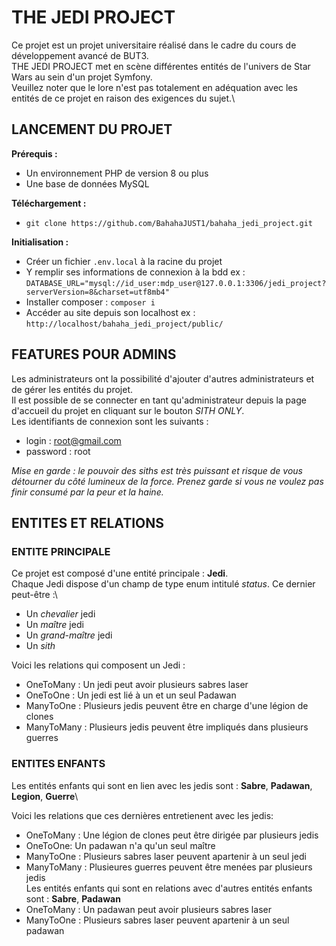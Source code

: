 # THE JEDI PROJECT

Ce projet est un projet universitaire réalisé dans le cadre du cours de développement avancé de BUT3.\
THE JEDI PROJECT met en scène différentes entités de l'univers de Star Wars au sein d'un projet Symfony.\
Veuillez noter que le lore n'est pas totalement en adéquation avec les entités de ce projet en raison des exigences du sujet.\


## LANCEMENT DU PROJET

**Prérequis :**
- Un environnement PHP de version 8 ou plus
- Une base de données MySQL

**Téléchargement :**
- `git clone https://github.com/BahahaJUST1/bahaha_jedi_project.git`

**Initialisation :**
- Créer un fichier `.env.local` à la racine du projet
- Y remplir ses informations de connexion à la bdd ex : `DATABASE_URL="mysql://id_user:mdp_user@127.0.0.1:3306/jedi_project?serverVersion=8&charset=utf8mb4"`
- Installer composer : `composer i`
- Accéder au site depuis son localhost ex : `http://localhost/bahaha_jedi_project/public/`


## FEATURES POUR ADMINS

Les administrateurs ont la possibilité d'ajouter d'autres administrateurs et de gérer les entités du projet.\
Il est possible de se connecter en tant qu'administrateur depuis la page d'accueil du projet en cliquant sur le bouton *SITH ONLY*.\
Les identifiants de connexion sont les suivants :
- login    : root@gmail.com
- password : root

*Mise en garde : le pouvoir des siths est très puissant et risque de vous détourner du côté lumineux de la force. Prenez garde si vous ne voulez pas finir consumé par la peur et la haine.*


## ENTITES ET RELATIONS

### ENTITE PRINCIPALE

Ce projet est composé d'une entité principale : **Jedi**.\
Chaque Jedi dispose d'un champ de type enum intitulé *status*. Ce dernier peut-être :\
- Un *chevalier* jedi
- Un *maître* jedi
- Un *grand-maître* jedi
- Un *sith*

Voici les relations qui composent un Jedi :
- OneToMany : Un jedi peut avoir plusieurs sabres laser
- OneToOne : Un jedi est lié à un et un seul Padawan
- ManyToOne : Plusieurs jedis peuvent être en charge d'une légion de clones
- ManyToMany : Plusieurs jedis peuvent être impliqués dans plusieurs guerres

### ENTITES ENFANTS

Les entités enfants qui sont en lien avec les jedis sont : **Sabre**, **Padawan**, **Legion**, **Guerre**\

Voici les relations que ces dernières entretienent avec les jedis:
- OneToMany : Une légion de clones peut être dirigée par plusieurs jedis
- OneToOne: Un padawan n'a qu'un seul maître
- ManyToOne : Plusieurs sabres laser peuvent apartenir à un seul jedi
- ManyToMany : Plusieures guerres peuvent être menées par plusieurs jedis
\
Les entités enfants qui sont en relations avec d'autres entités enfants sont : **Sabre**, **Padawan**
- OneToMany : Un padawan peut avoir plusieurs sabres laser
- ManyToOne : Plusieurs sabres laser peuvent apartenir à un seul padawan
